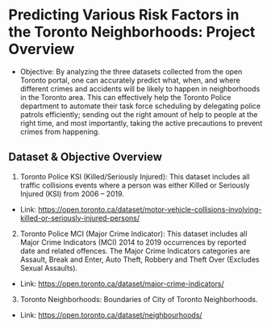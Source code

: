 Predicting Various Risk Factors in the Toronto Neighborhoods: Project Overview
==============================================================================

* Objective: By analyzing the three datasets collected from the open Toronto portal, one can accurately predict what, when, and where different crimes and accidents will be likely to happen in neighborhoods in the Toronto area. This can effectively help the Toronto Police department to automate their task force scheduling by delegating police patrols efficiently; sending out the right amount of help to people at the right time, and most importantly, taking the active precautions to prevent crimes from happening. 


Dataset & Objective Overview 
----------------------------
1. Toronto Police KSI (Killed/Seriously Injured): This dataset includes all traffic collisions events where a person was either Killed or Seriously Injured (KSI) from 2006 – 2019.
* Link: 
https://open.toronto.ca/dataset/motor-vehicle-collisions-involving-killed-or-seriously-injured-persons/

2. Toronto Police MCI (Major Crime Indicator): This dataset includes all Major Crime Indicators (MCI) 2014 to 2019 occurrences by reported date and related offences. The Major Crime Indicators categories are Assault, Break and Enter, Auto Theft, Robbery and Theft Over (Excludes Sexual Assaults). 
* Link: https://open.toronto.ca/dataset/major-crime-indicators/

3. Toronto Neighborhoods: Boundaries of City of Toronto Neighborhoods. 
* Link: https://open.toronto.ca/dataset/neighbourhoods/

